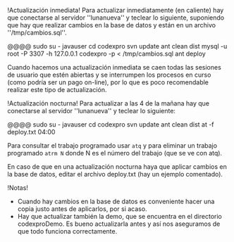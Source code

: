 !Actualización inmediata!
Para actualizar inmediatamente (en caliente) hay que conectarse al servidor ''lunanueva'' y teclear lo siguiente, suponiendo que hay que realizar cambios en la base de datos y están en un archivo ''/tmp/cambios.sql''.

@@@@
sudo su - javauser
cd codexpro
svn update
ant clean dist
mysql -u root -P 3307 -h 127.0.0.1 codexpro -p < /tmp/cambios.sql
ant deploy

Cuando hacemos una actualización inmediata se caen todas las sesiones de usuario que estén abiertas y se interrumpen los procesos en curso (como podría ser un pago on-line), por lo que es poco recomendable realizar este tipo de actualización.

!Actualización nocturna!
Para actualizar a las 4 de la mañana hay que conectarse al servidor ''lunanueva'' y teclear lo siguiente:

@@@@
sudo su - javauser
cd codexpro
svn update
ant clean dist
at -f deploy.txt 04:00


Para consultar el trabajo programado usar `atq` y para eliminar un trabajo programado `atrm N` donde N es el número del trabajo (que se ve con atq).

En caso de que en una actualización nocturna haya que aplicar cambios en la base de datos, editar el archivo deploy.txt (hay un ejemplo comentado).

!Notas!
  * Cuando hay cambios en la base de datos es conveniente hacer una copia justo antes de aplicarlos, por si acaso.
  * Hay que actualizar también la demo, que se encuentra en el directorio codexproDemo. Es bueno actualizarla antes y así nos aseguramos de que todo funciona correctamente.